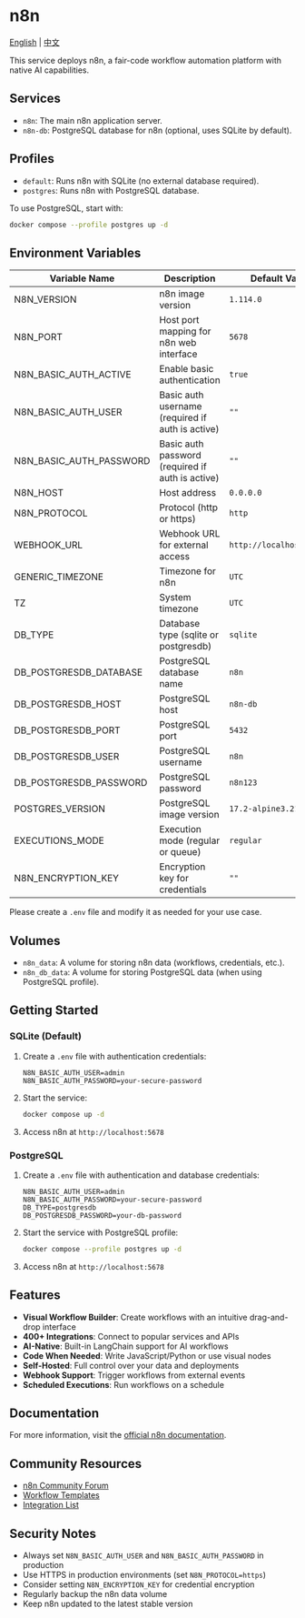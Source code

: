 # n8n

[English](./README.md) | [中文](./README.zh.md)

This service deploys n8n, a fair-code workflow automation platform with native AI capabilities.

## Services

- `n8n`: The main n8n application server.
- `n8n-db`: PostgreSQL database for n8n (optional, uses SQLite by default).

## Profiles

- `default`: Runs n8n with SQLite (no external database required).
- `postgres`: Runs n8n with PostgreSQL database.

To use PostgreSQL, start with:

```bash
docker compose --profile postgres up -d
```

## Environment Variables

| Variable Name           | Description                                      | Default Value            |
| ----------------------- | ------------------------------------------------ | ------------------------ |
| N8N_VERSION             | n8n image version                                | `1.114.0`                |
| N8N_PORT                | Host port mapping for n8n web interface          | `5678`                   |
| N8N_BASIC_AUTH_ACTIVE   | Enable basic authentication                      | `true`                   |
| N8N_BASIC_AUTH_USER     | Basic auth username (required if auth is active) | `""`                     |
| N8N_BASIC_AUTH_PASSWORD | Basic auth password (required if auth is active) | `""`                     |
| N8N_HOST                | Host address                                     | `0.0.0.0`                |
| N8N_PROTOCOL            | Protocol (http or https)                         | `http`                   |
| WEBHOOK_URL             | Webhook URL for external access                  | `http://localhost:5678/` |
| GENERIC_TIMEZONE        | Timezone for n8n                                 | `UTC`                    |
| TZ                      | System timezone                                  | `UTC`                    |
| DB_TYPE                 | Database type (sqlite or postgresdb)             | `sqlite`                 |
| DB_POSTGRESDB_DATABASE  | PostgreSQL database name                         | `n8n`                    |
| DB_POSTGRESDB_HOST      | PostgreSQL host                                  | `n8n-db`                 |
| DB_POSTGRESDB_PORT      | PostgreSQL port                                  | `5432`                   |
| DB_POSTGRESDB_USER      | PostgreSQL username                              | `n8n`                    |
| DB_POSTGRESDB_PASSWORD  | PostgreSQL password                              | `n8n123`                 |
| POSTGRES_VERSION        | PostgreSQL image version                         | `17.2-alpine3.21`        |
| EXECUTIONS_MODE         | Execution mode (regular or queue)                | `regular`                |
| N8N_ENCRYPTION_KEY      | Encryption key for credentials                   | `""`                     |

Please create a `.env` file and modify it as needed for your use case.

## Volumes

- `n8n_data`: A volume for storing n8n data (workflows, credentials, etc.).
- `n8n_db_data`: A volume for storing PostgreSQL data (when using PostgreSQL profile).

## Getting Started

### SQLite (Default)

1. Create a `.env` file with authentication credentials:

   ```env
   N8N_BASIC_AUTH_USER=admin
   N8N_BASIC_AUTH_PASSWORD=your-secure-password
   ```

2. Start the service:

   ```bash
   docker compose up -d
   ```

3. Access n8n at `http://localhost:5678`

### PostgreSQL

1. Create a `.env` file with authentication and database credentials:

   ```env
   N8N_BASIC_AUTH_USER=admin
   N8N_BASIC_AUTH_PASSWORD=your-secure-password
   DB_TYPE=postgresdb
   DB_POSTGRESDB_PASSWORD=your-db-password
   ```

2. Start the service with PostgreSQL profile:

   ```bash
   docker compose --profile postgres up -d
   ```

3. Access n8n at `http://localhost:5678`

## Features

- **Visual Workflow Builder**: Create workflows with an intuitive drag-and-drop interface
- **400+ Integrations**: Connect to popular services and APIs
- **AI-Native**: Built-in LangChain support for AI workflows
- **Code When Needed**: Write JavaScript/Python or use visual nodes
- **Self-Hosted**: Full control over your data and deployments
- **Webhook Support**: Trigger workflows from external events
- **Scheduled Executions**: Run workflows on a schedule

## Documentation

For more information, visit the [official n8n documentation](https://docs.n8n.io/).

## Community Resources

- [n8n Community Forum](https://community.n8n.io/)
- [Workflow Templates](https://n8n.io/workflows)
- [Integration List](https://n8n.io/integrations)

## Security Notes

- Always set `N8N_BASIC_AUTH_USER` and `N8N_BASIC_AUTH_PASSWORD` in production
- Use HTTPS in production environments (set `N8N_PROTOCOL=https`)
- Consider setting `N8N_ENCRYPTION_KEY` for credential encryption
- Regularly backup the n8n data volume
- Keep n8n updated to the latest stable version
